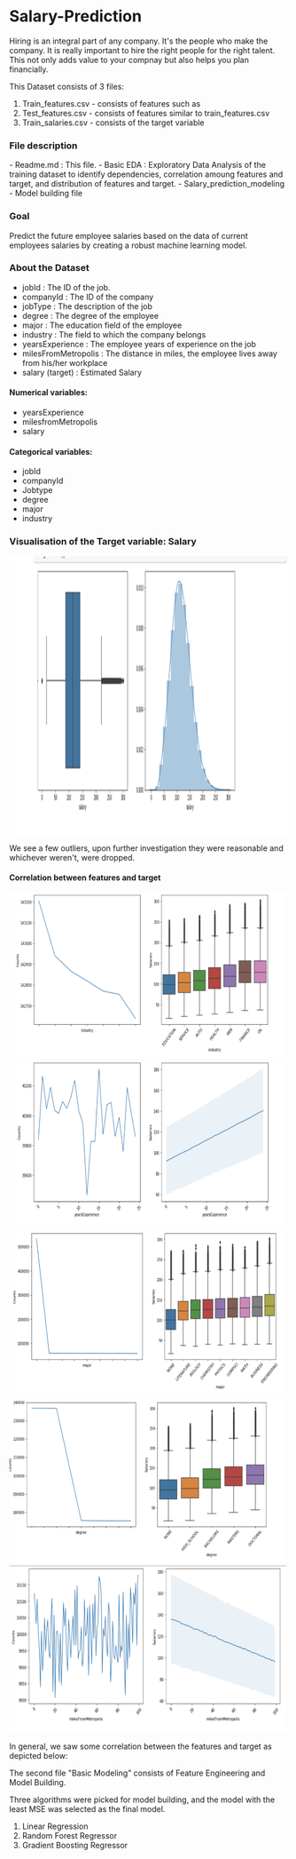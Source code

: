 # Salary-Prediction
Hiring is an integral part of any company. It's the people who make the company. It is really important to hire the right people for the right talent. This not only adds value to your compnay but also helps you plan financially. 

This Dataset consists of 3 files:
1. Train_features.csv - consists of features such as
2. Test_features.csv - consists of features similar to train_features.csv
3. Train_salaries.csv - consists of the target variable

<h3> File description</h4>
- Readme.md : This file.
- Basic EDA : Exploratory Data Analysis of the training dataset to identify dependencies, correlation amoung features and target, and distribution of features and target.
- Salary_prediction_modeling - Model building file
<h3>Goal</h3>
Predict the future employee salaries based on the data of current employees salaries by creating a robust machine learning model.

<h3> About the Dataset</h3>

 
- jobId : The ID of the job. 
- companyId : The ID of the company 
- jobType : The description of the job 
- degree : The degree of the employee 
- major : The education field of the employee 
- industry : The field to which the company belongs 
- yearsExperience : The employee years of experience on the job
- milesFromMetropolis : The distance in miles, the employee lives away from his/her workplace 
- salary (target) : Estimated Salary 

<h4> Numerical variables:</h4>

- yearsExperience
- milesfromMetropolis
- salary

<h4>Categorical variables:</h4>

- jobId
- companyId
- Jobtype
- degree
- major
- industry

<h3> Visualisation of the Target variable: Salary</h3>
<img src = "images/salary_distribution.png" width="800" height ="500">

We see a few outliers, upon further investigation they were reasonable and whichever weren't, were dropped.

<h4> Correlation between features and target</h4>

<img src = "images/industry.png" width="500" height ="300">
<img src = "images/Experience.png" width="500" height ="300">
<img src = "images/major.png" width="500" height ="300">
<img src = "images/Degree.png" width="500" height ="300">
<img src = "images/Distance.png" width="500" height ="300">


In general, we saw some correlation between the features and target as depicted below:

The second file "Basic Modeling" consists of Feature Engineering and Model Building.

Three algorithms were picked for model building, and the model with the least MSE was selected as the final model.
1. Linear Regression
2. Random Forest Regressor
3. Gradient Boosting Regressor





